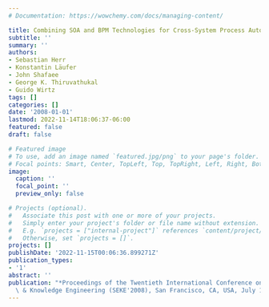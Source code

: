 ```yaml
---
# Documentation: https://wowchemy.com/docs/managing-content/

title: Combining SOA and BPM Technologies for Cross-System Process Automation
subtitle: ''
summary: ''
authors:
- Sebastian Herr
- Konstantin Läufer
- John Shafaee
- George K. Thiruvathukal
- Guido Wirtz
tags: []
categories: []
date: '2008-01-01'
lastmod: 2022-11-14T18:06:37-06:00
featured: false
draft: false

# Featured image
# To use, add an image named `featured.jpg/png` to your page's folder.
# Focal points: Smart, Center, TopLeft, Top, TopRight, Left, Right, BottomLeft, Bottom, BottomRight.
image:
  caption: ''
  focal_point: ''
  preview_only: false

# Projects (optional).
#   Associate this post with one or more of your projects.
#   Simply enter your project's folder or file name without extension.
#   E.g. `projects = ["internal-project"]` references `content/project/deep-learning/index.md`.
#   Otherwise, set `projects = []`.
projects: []
publishDate: '2022-11-15T00:06:36.899271Z'
publication_types:
- '1'
abstract: ''
publication: "*Proceedings of the Twentieth International Conference on Software Engineering\
  \ & Knowledge Engineering (SEKE'2008), San Francisco, CA, USA, July 1-3, 2008*"
---
```

